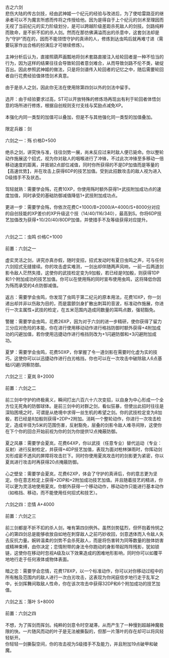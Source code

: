 <title>古之六剑</title>
<meta name="GENERATOR" content="WinCHM">
<meta http-equiv="Content-Type" content="text/html; charset=gb2312">
<br>
<br>古之六剑 
<br>悲伤大陆的传古剑技，经由武神姬一个纪元的经验与改进后，为了使哈雷路亚的继承者可以不为魔言所惑而传将之传授给他。因为是得自于上个纪元的剑术至理因而无视了当前纪元的实力阶级划分，是可以跨越阶级差距杀死敌人的剑技。剑路纯粹而致命，是不折不扣的杀人剑。然而在那仿佛满溢而出的杀意中，这套剑法却是为“守护”而在的，因而不能领悟守护的真谛的人，修炼到达虫鸣后就再难寸进（需要玩家作出合格的扮演后才可继续修炼）。 
<br>
<br>主神分析后认为，直接照葫芦画瓢地将剑术套路直接注入给轮回者是一种不恰当的行为，因为这样的结果往往会导致轮回者意剑难合，从而导致剑路不伦不类，破绽百出。因此参照武神姬的做法，只是将剑谱传入轮回者的记忆之中，随后需要轮回者自行花费经验值体悟剑术真意。 
<br>
<br>由于是杀人之剑，因此你无法在使用除第四剑以外的剑法中留手。 
<br>
<br>选开：由于经验要求过高，ST可以开放特殊的修炼场再现出有利于轮回者体悟剑意的场所进行修炼，根据自创规则支付支线与奖励点减免XP。 
<br>
<br>本强化内同一类型的加值可以叠加，但是不与其他强化同一类型的加值叠加。
<br>
<br>限定兵器：剑
<br>
<br>六剑之一：殇 价格D+500 
<br>
<br>绝杀之剑，讲究快与准，往往剑势一展，尚未反应过来时敌人便已毙命。你以整轮动作施展这个招式，视为你对敌人的咽喉进行了冲锋，不过此次冲锋至多移动一倍移动速度的距离，并抵销2点部位减值，同时你所获得的不是DP加值而是等量的【高速优势】，并在攻击上获得6DP的技艺加值。受到此招数攻击的敌人视为进入D级措手不及状态。 
<br>
<br>驾轻就熟：需要学会殇，花费10XP，你使用殇时额外获得1+武技附加成功点的速度加值，同时承受的基础防御减值降低1+武技附加成功点。 
<br>
<br>更进一步：需要学会殇，你依次花费C+1000/B+2000/A+4000/S+8000分对应的自创技能的XP差价的XP升级这个技（14/40/116/340），最高到S。你将6DP技艺加值改为获得+10/20/40/80DP加值，并使措手不及等级获得对应提升。 
<br>
<br>
<br>六剑之二：虫鸣 价格C+1000 
<br>
<br>前置：六剑之一 
<br>
<br>虚实灵活之剑，讲究亦真亦假，随时变招，招式发动时有夏日虫鸣之声，可与任何六剑招式无缝接续。你的攻击虚实难测，一剑出却伴随两声风响，一前一后两道剑影令敌人茫然失措，这使你的武技检定变为9加骰，若已经是9加骰，则获得1DP和1个附加成功的技艺加值。你可以在使用殇的同时宣布使用虫鸣，这将降低你因为殇而承受的4点防御减值。 
<br>
<br>返古：需要学会虫鸣，你发现了虫鸣于第二纪元的原本用法，花费10XP，你一剑递出却并非以伤敌为目的，而是震颤剑身扩散出刺耳的音波，标准动作施展，你进行一次主属性+武技的检定，在五米范围内造成同数量的耳鸣点数，强韧豁免。 
<br>
<br>警醒：需要学会虫鸣，花费26XP，因为对于六剑的进一步精研，使你获得了留力三分应对危险的本能，你在进行使用移动动作进行格挡防御时额外获得+4附加成功的闪避加值，若你使用迅捷动作进行格挡则改为+1闪避防御和+3闪避附加成功。 
<br>
<br>夏梦：需要学会虫鸣，花费50XP，你掌握了令一道剑影在需要时化虚为实的技巧，这使你可以以迅捷动作进行白刃格挡，你也可以在一次攻击中破除敌人6点基础/闪避/洞察防御。 
<br>
<br>六剑之三：夏岚 B+2000 
<br>
<br>前置：六剑之二 
<br>
<br>前三剑中守护的终极奥义，瞬间打出六百六十六次变招，以自身为中心形成一个全方位无死角的防御球体。是前三剑中的对群之剑，看似狂暴，但使出此招时往往是深陷困境之时，可谓是从绝境中求得一丝生机的希望之剑。你的武技检定变为8加骰，若已经是8加骰则获得+2DP+2附加。消耗一个整轮动作，你进行一次攻击检定，造成半径为5米的范围伤害，反射豁免，层叠的剑影令敌人难寻间隙，这使你在下个你的回合开始前视为你的剑为你提供12点掩蔽防御。 
<br>
<br>夏之风暴：需要学会夏岚，花费64XP，你以武技（任意专业）替代运动（专业：反射）进行反射检定，并获得+4DP技艺加值，表现为面对枪林弹雨时，你挥动剑刃形成密不透风的屏障将攻击拦下。同时你使用夏岚攻击时的剑影更为紧密，你以夏岚进行攻击时再获得20点掩蔽防御。 
<br>
<br>心之壁垒：需要学会夏岚，花费62XP，体会了守护的真谛后，你的意志更为坚定。你在意志检定上获得+2DP和+2附加成功技艺加值。并且随着技艺的精进，你可以更为灵活地使用夏岚，你额外获得一个移动动作，移动动作只能进行基本动作（如格挡、移动，而不能使用任何招式和技艺）。 
<br>
<br>六剑之四：恋情 A+4000 
<br>
<br>前置：六剑之三 
<br>
<br>前三剑都是不折不扣的杀人剑，唯有第四剑例外。虽然剑势猛烈，但怀抱着怜悯之心的第四剑总是能够收放自如地在刺穿敌人之前巧妙收回，剑意透体而入令敌人失去反抗力量。婉转温柔的剑势不会杀死敌人，而是将伤害转为同等数量的肢体妨害或精神束缚，由你决定；恋情附带的身法令你跑动的身影带起阵阵残影，犹如锁链，这使你在移动时忽视A级及以下效果造成的困难地形影响，同时你可以如覆平地地行走于任何液体或物体表面。 
<br>
<br>暗之恋：需要学会恋情，花费178XP，以一个标准动作，你可以对你移动过程中的所有触及范围内的敌人进行一次白刃攻击，这表现为你闲庭信步地行走于乱军之中，长剑挥舞间取敌人性命，你在该次攻击中获得32DP和6个附加成功的技艺加值。 
<br>
<br>六剑之五：落叶 S+8000 
<br>
<br>前置：六剑之四 
<br>
<br>不想，为了挥剑而挥剑。纯粹的剑意令时空凝滞，从而产生了一种慢到超越神魔极限的快。一片随风而动的叶子是无法被撕裂的，但那一片落叶的存在却可以将风轻轻斩开。 
<br>你轻轻一剑撕裂空间，你的攻击视为S级措手不及能力，并且附加19点破甲和破魔。